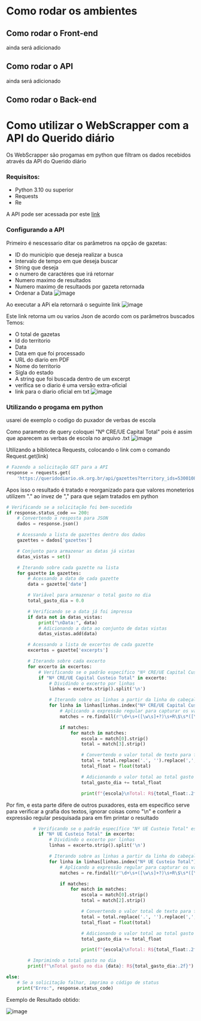 # Como rodar os ambientes



## Como rodar o Front-end

ainda será adicionado

## Como rodar o API

ainda será adicionado

## Como rodar o Back-end

<h1>Como utilizar o WebScrapper com a API do Querido diário</h1>


Os WebScrapper são progamas em python que filtram os dados recebidos através da API do Querido diário



### Requisitos:
+ Python 3.10 ou superior
+ Requests
+ Re

A API pode ser acessada por este [link](https://queridodiario.ok.org.br/api/docs#/)

### Configurando a API
Primeiro é nescessario ditar os parâmetros na opção de gazetas:
+ ID do município que deseja realizar a busca
+ Intervalo de tempo em que deseja buscar
+ String que deseja
+ o numero de caractéres que irá retornar
+ Numero maximo de resultados
+ Numero maximo de resultaods por gazeta retornada
+ Ordenar a Data
![image](https://github.com/user-attachments/assets/74b48bc4-5ba7-49fd-97c3-1593f1bf837f)


Ao executar a APi ela retornará o seguinte link
![image](https://github.com/user-attachments/assets/ebde8164-2ee5-4fb0-8aa6-14b82f64397b)

Este link retorna um ou varios Json de acordo com os parâmetros buscados
Temos:
+ O total de gazetas
+ Id do territorio
+ Data
+ Data em que foi processado
+ URL do diario em PDF
+ Nome do territorio
+ Sigla do estado
+ A string que foi buscada dentro de um excerpt
+ verifica se o diario é uma versão extra-oficial
+ link para o diario oficial em txt
![image](https://github.com/user-attachments/assets/bfbb22ea-9022-4aa9-a624-abbf30eeeffc)


### Utilizando o progama em python

usarei de exemplo o codigo do puxador de verbas de escola

Como parametro de query coloquei "Nº CRE/UE Capital Total" pois é assim que aparecem as verbas de escola no arquivo .txt
![image](https://github.com/user-attachments/assets/517990ca-08ec-49fb-a65a-836e708e3e53)


Utilizando a biblioteca Requests, colocando o link com o comando Request.get(link)
~~~Python
# Fazendo a solicitação GET para a API
response = requests.get(
    'https://queridodiario.ok.org.br/api/gazettes?territory_ids=5300108&published_since=2024-01-01&published_until=2024-06-28&querystring=%22N%C2%BA%20UE%20Custeio%20Total%22%20%22N%C2%BA%20CRE%2FUE%20Capital%20Custeio%20Total%22&excerpt_size=5000&number_of_excerpts=1000&pre_tags=&post_tags=&size=10000&sort_by=descending_date')
~~~

Apos isso o resultado é tratado e reorganizado para que valores moneterios utilizem "." ao invez de "," para que sejam tratados em python

~~~Python
# Verificando se a solicitação foi bem-sucedida
if response.status_code == 200:
    # Convertendo a resposta para JSON
    dados = response.json()

    # Acessando a lista de gazettes dentro dos dados
    gazettes = dados['gazettes']

    # Conjunto para armazenar as datas já vistas
    datas_vistas = set()

    # Iterando sobre cada gazette na lista
    for gazette in gazettes:
        # Acessando a data de cada gazette
        data = gazette['date']

        # Variável para armazenar o total gasto no dia
        total_gasto_dia = 0.0

        # Verificando se a data já foi impressa
        if data not in datas_vistas:
            print("\nData:", data)
            # Adicionando a data ao conjunto de datas vistas
            datas_vistas.add(data)

        # Acessando a lista de excertos de cada gazette
        excertos = gazette['excerpts']

        # Iterando sobre cada excerto
        for excerto in excertos:
            # Verificando se o padrão específico "Nº CRE/UE Capital Custeio Total" está presente no excerto
            if "Nº CRE/UE Capital Custeio Total" in excerto:
                # Dividindo o excerto por linhas
                linhas = excerto.strip().split('\n')

                # Iterando sobre as linhas a partir da linha do cabeçalho
                for linha in linhas[linhas.index("Nº CRE/UE Capital Custeio Total") + 1:]:
                    # Aplicando a expressão regular para capturar os valores
                    matches = re.findall(r'\d+\s+([\w\s]+?)\s+R\$\s*([\d,.]+)\s+R\$\s*([\d,.]+)\s+R\$\s*([\d,.]+)', linha)

                    if matches:
                        for match in matches:
                            escola = match[0].strip()
                            total = match[3].strip()

                            # Convertendo o valor total de texto para float
                            total = total.replace('.', '').replace(',', '.')
                            total_float = float(total)

                            # Adicionando o valor total ao total gasto no dia
                            total_gasto_dia += total_float

                            print(f"{escola}\nTotal: R${total_float:.2f}")
~~~~
Por fim, e esta parte difere de outros puxadores, esta em especifico serve para verificar a grafia dos textos, ignorar coisas como "\n" e conferir a expressão regular pesquisada para em fim printar o resultado

~~~python
          # Verificando se o padrão específico "Nº UE Custeio Total" está presente no excerto
            if "Nº UE Custeio Total" in excerto:
                # Dividindo o excerto por linhas
                linhas = excerto.strip().split('\n')

                # Iterando sobre as linhas a partir da linha do cabeçalho
                for linha in linhas[linhas.index("Nº UE Custeio Total") + 1:]:
                    # Aplicando a expressão regular para capturar os valores
                    matches = re.findall(r'\d+\s+([\w\s]+?)\s+R\$\s*([\d,.]+)\s+R\$\s*([\d,.]+)', linha)

                    if matches:
                        for match in matches:
                            escola = match[0].strip()
                            total = match[2].strip()

                            # Convertendo o valor total de texto para float
                            total = total.replace('.', '').replace(',', '.')
                            total_float = float(total)

                            # Adicionando o valor total ao total gasto no dia
                            total_gasto_dia += total_float

                            print(f"{escola}\nTotal: R${total_float:.2f}")

        # Imprimindo o total gasto no dia
        print(f"\nTotal gasto no dia {data}: R${total_gasto_dia:.2f}")

else:
    # Se a solicitação falhar, imprima o código de status
    print("Erro:", response.status_code)
~~~

Exemplo de Resultado obtido:


![image](https://github.com/user-attachments/assets/c5d30a91-3853-439c-b8ed-a58ba6ca18c9)
